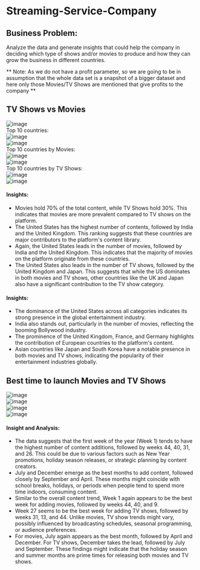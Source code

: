 # Streaming-Service-Company

## Business Problem:
Analyze the data and generate insights that could help the company in deciding which type of shows and/or movies to produce and how they can grow the business in different countries.<br>

** Note: As we do not have a profit parameter, so we are going to be in assumption that the whole data set is a snapshot of a bigger dataset and here only those Movies/TV Shows are mentioned that give profits to the company ** <br>

## TV Shows vs Movies
![image](https://github.com/IshanSarkar/Streaming-Service-Company/assets/160044904/be9c97e2-ac8b-432c-b908-3a33e0f97dbf) <br>
Top 10 countries:<br>
![image](https://github.com/IshanSarkar/Streaming-Service-Company/assets/160044904/827a89bb-912c-43e7-9ccb-94439ad1d788)<br>
![image](https://github.com/IshanSarkar/Streaming-Service-Company/assets/160044904/4d169670-be0d-48d7-81e2-c2e0238404ae)<br>
Top 10 countries by Movies:<br>
![image](https://github.com/IshanSarkar/Streaming-Service-Company/assets/160044904/d7fd332d-852c-4deb-8724-11d070eb4664)<br>
![image](https://github.com/IshanSarkar/Streaming-Service-Company/assets/160044904/b0654c3c-3a0f-4858-af03-039dda75b293) <br>
Top 10 countries by TV Shows:<br>
![image](https://github.com/IshanSarkar/Streaming-Service-Company/assets/160044904/72bb5c35-f129-4c97-8113-e55881bb6bc5) <br>
![image](https://github.com/IshanSarkar/Streaming-Service-Company/assets/160044904/40638e11-21aa-45b9-83f0-4aaf35fa11fc) <br>
#### Insights:
- Movies hold 70% of the total content, while TV Shows hold 30%. This indicates that movies are more prevalent compared to TV shows on the platform.
- The United States has the highest number of contents, followed by India and the United Kingdom. This ranking suggests that these countries are major contributors to the platform's content library.
- Again, the United States leads in the number of movies, followed by India and the United Kingdom. This indicates that the majority of movies on the platform originate from these countries.
- The United States also leads in the number of TV shows, followed by the United Kingdom and Japan. This suggests that while the US dominates in both movies and TV shows, other countries like the UK and Japan also have a significant contribution to the TV show category.

#### Insights:
- The dominance of the United States across all categories indicates its strong presence in the global entertainment industry.
- India also stands out, particularly in the number of movies, reflecting the booming Bollywood industry.
- The prominence of the United Kingdom, France, and Germany highlights the contribution of European countries to the platform's content.
- Asian countries like Japan and South Korea have a notable presence in both movies and TV shows, indicating the popularity of their entertainment industries globally.
## Best time to launch Movies and TV Shows
![image](https://github.com/IshanSarkar/Streaming-Service-Company/assets/160044904/032c18fe-60a8-45da-9367-baf01d69bf04) <br>
![image](https://github.com/IshanSarkar/Streaming-Service-Company/assets/160044904/089a19cb-f2b0-43b3-9b0d-208a42ebb5bb)<br>
![image](https://github.com/IshanSarkar/Streaming-Service-Company/assets/160044904/669350e6-f60d-4b53-92ca-9436d135d93f) <br>
![image](https://github.com/IshanSarkar/Streaming-Service-Company/assets/160044904/52d808d9-9fe6-4881-9392-5005e2f6d89c) <br>
#### Insight and Analysis:
- The data suggests that the first week of the year (Week 1) tends to have the highest number of content additions, followed by weeks 44, 40, 31, and 26. This could be due to various factors such as New Year promotions, holiday season releases, or strategic planning by content creators.
- July and December emerge as the best months to add content, followed closely by September and April. These months might coincide with school breaks, holidays, or periods when people tend to spend more time indoors, consuming content.
- Similar to the overall content trend, Week 1 again appears to be the best week for adding movies, followed by weeks 44, 40, and 9.
- Week 27 seems to be the best week for adding TV shows, followed by weeks 31, 13, and 44. Unlike movies, TV show trends might vary, possibly influenced by broadcasting schedules, seasonal programming, or audience preferences.
- For movies, July again appears as the best month, followed by April and December. For TV shows, December takes the lead, followed by July and September. These findings might indicate that the holiday season and summer months are prime times for releasing both movies and TV shows.










